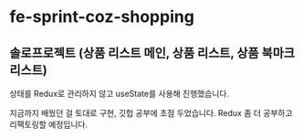# fe-sprint-coz-shopping
## 솔로프로젝트 (상품 리스트 메인, 상품 리스트, 상품 북마크 리스트)

상태를 Redux로 관리하지 않고 useState를 사용해 진행했습니다.

지금까지 배웠던 걸 토대로 구현, 깃헙 공부에 초점 두었습니다.
Redux 좀 더 공부하고 리팩토링할 예정입니다.
